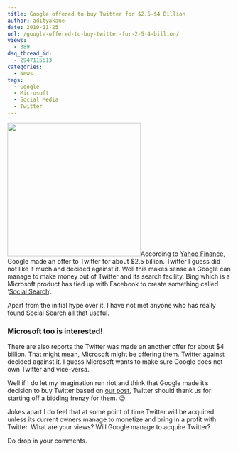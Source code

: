 ```yaml
---
title: Google offered to buy Twitter for $2.5-$4 Billion
author: adityakane
date: 2010-11-25
url: /google-offered-to-buy-twitter-for-2-5-4-billion/
views:
  - 389
dsq_thread_id:
  - 2947115513
categories:
  - News
tags:
  - Google
  - Microsoft
  - Social Media
  - Twitter
---
```

<a rel="attachment wp-att-32696" href="http://devilsworkshop.org/google-offered-to-buy-twitter-for-2-5-4-billion/google_twitter/"><img class="alignright size-full wp-image-32696" title="Google_twitter" src="http://cdn.devilsworkshop.org/files/2010/11/Google_twitter.png" alt="" width="300" height="300" /></a>According to <a href="http://finance.yahoo.com/news/Google-Offered-To-Buy-Twitter-siliconalley-2283206007.html?x=0&.v=4" onclick="_gaq.push(['_trackEvent', 'outbound-article', 'http://finance.yahoo.com/news/Google-Offered-To-Buy-Twitter-siliconalley-2283206007.html?x=0&.v=4', 'Yahoo Finance']);" >Yahoo Finance</a>, Google made an offer to Twitter for about $2.5 billion. Twitter I guess did not like it much and decided against it. Well this makes sense as Google can manage to make money out of Twitter and its search facility. Bing which is a Microsoft product has tied up with Facebook to create something called &#8216;[Social Search][1]&#8216;.

Apart from the initial hype over it, I have not met anyone who has really found Social Search all that useful.

### Microsoft too is interested!

There are also reports the Twitter was made an another offer for about $4 billion. That might mean, Microsoft might be offering them. Twitter against decided against it. I guess Microsoft wants to make sure Google does not own Twitter and vice-versa.

Well if I do let my imagination run riot and think that Google made it&#8217;s decision to buy Twitter based on [our post][2], Twitter should thank us for starting off a bidding frenzy for them. 😉

Jokes apart I do feel that at some point of time Twitter will be acquired unless its current owners manage to monetize and bring in a profit with Twitter. What are your views? Will Google manage to acquire Twitter?

Do drop in your comments.

 [1]: http://devilsworkshop.org/why-social-search-is-not-a-good-idea/ "Social Search"
 [2]: http://devilsworkshop.org/should-google-have-bought-twitter-instead-of-coming-up-with-buzz/
